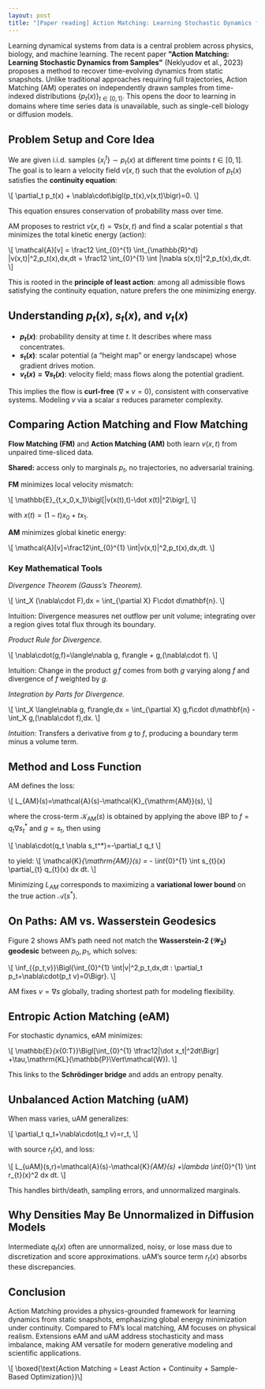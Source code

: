```yaml
---
layout: post
title: "[Paper reading] Action Matching: Learning Stochastic Dynamics from Samples"
---
```


Learning dynamical systems from data is a central problem across physics, biology, and machine learning. The recent paper **"Action Matching: Learning Stochastic Dynamics from Samples"** (Neklyudov et al., 2023) proposes a method to recover time-evolving dynamics from static snapshots. Unlike traditional approaches requiring full trajectories, Action Matching (AM) operates on independently drawn samples from time-indexed distributions $\{p_t(x)\}_{t\in[0,1]}$. This opens the door to learning in domains where time series data is unavailable, such as single-cell biology or diffusion models.

## Problem Setup and Core Idea

We are given i.i.d. samples $\{x_i^t\}\sim p_t(x)$ at different time points $t\in[0,1]$. The goal is to learn a velocity field $v(x,t)$ such that the evolution of $p_t(x)$ satisfies the **continuity equation**:

\\[
\partial_t p_t(x) + \nabla\cdot\bigl(p_t(x)\,v(x,t)\bigr)=0.
\\]

This equation ensures conservation of probability mass over time.

AM proposes to restrict $v(x,t)=\nabla s(x,t)$ and find a scalar potential $s$ that minimizes the total kinetic energy (action):

\\[
\mathcal{A}[v] = \frac12 \int_{0}^{1} \int_{\mathbb{R}^d} \|v(x,t)\|^2\,p_t(x)\,dx\,dt
= \frac12 \int_{0}^{1} \int \|\nabla s(x,t)\|^2\,p_t(x)\,dx\,dt.
\\]

This is rooted in the **principle of least action**: among all admissible flows satisfying the continuity equation, nature prefers the one minimizing energy.

## Understanding $p_t(x)$, $s_t(x)$, and $v_t(x)$

- **$p_t(x)$**: probability density at time $t$. It describes where mass concentrates.
- **$s_t(x)$**: scalar potential (a “height map” or energy landscape) whose gradient drives motion.
- **$v_t(x)=\nabla s_t(x)$**: velocity field; mass flows along the potential gradient.

This implies the flow is **curl-free** ($\nabla\times v=0$), consistent with conservative systems. Modeling $v$ via a scalar $s$ reduces parameter complexity.

## Comparing Action Matching and Flow Matching

**Flow Matching (FM)** and **Action Matching (AM)** both learn $v(x,t)$ from unpaired time-sliced data.

**Shared:** access only to marginals $p_t$, no trajectories, no adversarial training.

**FM** minimizes local velocity mismatch:

\\[
\mathbb{E}_{t,x_0,x_1}\bigl[\|v(x(t),t)-\dot x(t)\|^2\bigr],
\\]

with $x(t)=(1-t)x_0+tx_1$.

**AM** minimizes global kinetic energy:

\\[
\mathcal{A}[v]=\frac12\int_{0}^{1} \int\|v(x,t)\|^2\,p_t(x)\,dx\,dt.
\\]

### Key Mathematical Tools

*Divergence Theorem (Gauss’s Theorem).*

\\[
\int_X (\nabla\cdot F)\,dx = \int_{\partial X} F\cdot d\mathbf{n}.
\\]

Intuition: Divergence measures net outflow per unit volume; integrating over a region gives total flux through its boundary.

*Product Rule for Divergence.*

\\[
\nabla\cdot(g\,f)=\langle\nabla g, f\rangle + g\,(\nabla\cdot f).
\\]

Intuition: Change in the product $g\,f$ comes from both $g$ varying along $f$ and divergence of $f$ weighted by $g$.

*Integration by Parts for Divergence.*

\\[
\int_X \langle\nabla g, f\rangle\,dx
= \int_{\partial X} g\,f\cdot d\mathbf{n} - \int_X g\,(\nabla\cdot f)\,dx.
\\]

*Intuition:* Transfers a derivative from $g$ to $f$, producing a boundary term minus a volume term.

## Method and Loss Function

AM defines the loss:

\\[
L_{AM}(s)=\mathcal{A}(s)-\mathcal{K}_{\mathrm{AM}}(s),
\\]

where the cross-term $\mathcal{K}_{\mathrm{AM}}(s)$ is obtained by applying the above IBP to $f=q_t\nabla s_t^*$ and $g=s_t$, then using

\\[
\nabla\cdot(q_t \nabla s_t^*)=-\partial_t q_t
\\]

to yield:
\\[
    \mathcal{K}_{\mathrm{AM}}(s) = - \int_{0}^{1} \int s_{t}(x) \partial_{t} q_{t}(x) dx dt.
\\]

Minimizing $L_{AM}$ corresponds to maximizing a **variational lower bound** on the true action $\mathcal{A}(s^*)$.

## On Paths: AM vs. Wasserstein Geodesics

Figure 2 shows AM’s path need not match the **Wasserstein-2 ($\mathcal{W}_2$) geodesic** between $p_0,p_1$, which solves:

\\[
\inf_{\{p_t,v\}}\Bigl\{\int_{0}^{1} \int\|v\|^2\,p_t\,dx\,dt : \partial_t p_t+\nabla\cdot(p_t v)=0\Bigr\}.
\\]

AM fixes $v=\nabla s$ globally, trading shortest path for modeling flexibility.

## Entropic Action Matching (eAM)

For stochastic dynamics, eAM minimizes:

\\[
\mathbb{E}_{x_{0:T}}\Bigl[\int_{0}^{1} \tfrac12\|\dot x_t\|^2dt\Bigr]
+\tau\,\mathrm{KL}(\mathbb{P}\Vert\mathcal{W}).
\\]

This links to the **Schrödinger bridge** and adds an entropy penalty.

## Unbalanced Action Matching (uAM)

When mass varies, uAM generalizes:

\\[
\partial_t q_t+\nabla\cdot(q_t v)=r_t,
\\]

with source $r_t(x)$, and loss:

\\[
L_{uAM}(s,r)=\mathcal{A}(s)-\mathcal{K}_{AM}(s) +\lambda \int_{0}^{1} \int r_{t}(x)^2 dx dt.
\\]

This handles birth/death, sampling errors, and unnormalized marginals.

## Why Densities May Be Unnormalized in Diffusion Models

Intermediate $q_t(x)$ often are unnormalized, noisy, or lose mass due to discretization and score approximations. uAM’s source term $r_t(x)$ absorbs these discrepancies.

## Conclusion

Action Matching provides a physics-grounded framework for learning dynamics from static snapshots, emphasizing global energy minimization under continuity. Compared to FM’s local matching, AM focuses on physical realism. Extensions eAM and uAM address stochasticity and mass imbalance, making AM versatile for modern generative modeling and scientific applications.

\\[
\boxed{\text{Action Matching = Least Action + Continuity + Sample-Based Optimization}}\\]
